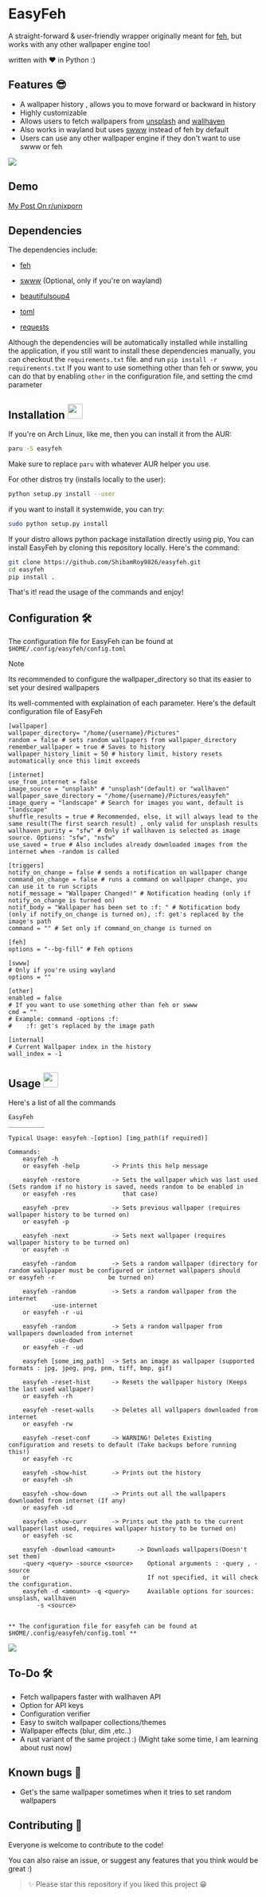 # EasyFeh 

A straight-forward & user-friendly wrapper originally meant for [feh](https://github.com/derf/feh), but works with any other wallpaper engine too!

written with ❤️ in Python :)

## Features 😎

- A wallpaper history , allows you to move forward or backward in history
- Highly customizable
- Allows users to fetch wallpapers from [unsplash](https://unsplash.com/) and [wallhaven](https://wallhaven.cc/)
- Also works in wayland but uses [swww](https://github.com/LGFae/swww) instead of feh by default
- Users can use any other wallpaper engine if they don't want to use swww or feh

<img src="https://user-images.githubusercontent.com/73097560/115834477-dbab4500-a447-11eb-908a-139a6edaec5c.gif">

## Demo 
[My Post On r/unixporn](https://www.reddit.com/r/unixporn/comments/1guwilk/oc_created_a_wallpaper_managing_application/)

## Dependencies

The dependencies include: 

- [feh](https://github.com/derf/feh)

- [swww](https://github.com/LGFae/swww) (Optional, only if you're on wayland)

- [beautifulsoup4](https://pypi.org/project/beautifulsoup4/)

- [toml](https://pypi.org/project/toml/)

- [requests](https://pypi.org/project/requests/)

Although the dependencies will be automatically installed while installing the application, if you still want to install these dependencies manually, you can checkout the `requirements.txt` file. and run `pip install -r requirements.txt`
If you want to use something other than feh or swww, you can do that by enabling `other` in the configuration file, and setting the cmd parameter

<h2>
    Installation <img src="https://github.com/Anmol-Baranwal/Cool-GIFs-For-GitHub/assets/74038190/7b282ec6-fcc3-4600-90a7-2c3140549f58" width="30">
</h2>

If you're on Arch Linux, like me, then you can install it from the AUR:
```bash
paru -S easyfeh
```
Make sure to replace `paru` with whatever AUR helper you use.

For other distros try (installs locally to the user):
```bash
python setup.py install --user
```
if you want to install it systemwide, you can try:
```bash
sudo python setup.py install
```

If your distro allows python package installation directly using pip,
You can install EasyFeh by cloning this repository locally.
Here's the command:
```bash
git clone https://github.com/ShibamRoy9826/easyfeh.git
cd easyfeh
pip install .
```
That's it! read the usage of the commands and enjoy!

## Configuration 🛠️

The configuration file for EasyFeh can be found at `$HOME/.config/easyfeh/config.toml`

> [!NOTE]
> Its recommended to configure the wallpaper_directory so that its easier to set your desired wallpapers

Its well-commented with explaination of each parameter. Here's the default configuration file of EasyFeh

```text
[wallpaper]
wallpaper_directory= "/home/{username}/Pictures"
random = false # sets random wallpapers from wallpaper_directory
remember_wallpaper = true # Saves to history 
wallpaper_history_limit = 50 # history limit, history resets automatically once this limit exceeds

[internet]
use_from_internet = false
image_source = "unsplash" # "unsplash"(default) or "wallhaven"
wallpaper_save_directory = "/home/{username}/Pictures/easyfeh"
image_query = "landscape" # Search for images you want, default is "landscape" 
shuffle_results = true # Recommended, else, it will always lead to the same result(The first search result) , only valid for unsplash results
wallhaven_purity = "sfw" # Only if wallhaven is selected as image source. Options: "sfw", "nsfw"
use_saved = true # Also includes already downloaded images from the internet when -random is called

[triggers]
notify_on_change = false # sends a notification on wallpaper change
command_on_change = false # runs a command on wallpaper change, you can use it to run scripts
notif_message = "Wallpaper Changed!" # Notification heading (only if notify_on_change is turned on)
notif_body = "Wallpaper has been set to :f: " # Notification body (only if notify_on_change is turned on), :f: get's replaced by the image's path
command = "" # Set only if command_on_change is turned on

[feh]
options = "--bg-fill" # Feh options

[swww]
# Only if you're using wayland
options = ""

[other]
enabled = false
# If you want to use something other than feh or swww
cmd = ""
# Example: command -options :f: 
#    :f: get's replaced by the image path

[internal]
# Current Wallpaper index in the history
wall_index = -1
```

<h2>
    Usage <img src="https://github.com/Anmol-Baranwal/Cool-GIFs-For-GitHub/assets/74038190/7b282ec6-fcc3-4600-90a7-2c3140549f58" width="30">
</h2>

Here's a list of all the commands
```text
EasyFeh
__________

Typical Usage: easyfeh -[option] [img_path(if required)]

Commands:
    easyfeh -h 
    or easyfeh -help         -> Prints this help message

    easyfeh -restore         -> Sets the wallpaper which was last used (Sets random if no history is saved, needs random to be enabled in 
    or easyfeh -res             that case)

    easyfeh -prev            -> Sets previous wallpaper (requires wallpaper history to be turned on)
    or easyfeh -p

    easyfeh -next            -> Sets next wallpaper (requires wallpaper history to be turned on)
    or easyfeh -n

    easyfeh -random          -> Sets a random wallpaper (directory for random wallpaper must be configured or internet wallpapers should      or easyfeh -r               be turned on)

    easyfeh -random          -> Sets a random wallpaper from the internet
            -use-internet       
    or easyfeh -r -ui

    easyfeh -random          -> Sets a random wallpaper from wallpapers downloaded from internet
            -use-down
    or easyfeh -r -ud

    easyfeh [some_img_path]  -> Sets an image as wallpaper (supported formats : jpg, jpeg, png, pnm, tiff, bmp, gif)

    easyfeh -reset-hist      -> Resets the wallpaper history (Keeps the last used wallpaper)
    or easyfeh -rh

    easyfeh -reset-walls     -> Deletes all wallpapers downloaded from internet
    or easyfeh -rw

    easyfeh -reset-conf      -> WARNING! Deletes Existing configuration and resets to default (Take backups before running this!)
    or easyfeh -rc
    
    easyfeh -show-hist       -> Prints out the history
    or easyfeh -sh

    easyfeh -show-down       -> Prints out all the wallpapers downloaded from internet (If any)
    or easyfeh -sd

    easyfeh -show-curr       -> Prints out the path to the current wallpaper(last used, requires wallpaper history to be turned on)
    or easyfeh -sc

    easyfeh -download <amount>      -> Downloads wallpapers(Doesn't set them)
    -query <query> -source <source>    Optional arguments : -query , -source
    or                                 If not specified, it will check the configuration.
    easyfeh -d <amount> -q <query>     Available options for sources: unsplash, wallhaven
        -s <source>                 


** The configuration file for easyfeh can be found at $HOME/.config/easyfeh/config.toml **
```

<img src="https://user-images.githubusercontent.com/73097560/115834477-dbab4500-a447-11eb-908a-139a6edaec5c.gif">

## To-Do 🛠️
- Fetch wallpapers faster with wallhaven API
- Option for API keys
- Configuration verifier
- Easy to switch wallpaper collections/themes
- Wallpaper effects (blur, dim ,etc..)
- A rust variant of the same project :) (Might take some time, I am learning about rust now)

## Known bugs 🐞
- Get's the same wallpaper sometimes when it tries to set random wallpapers

## Contributing 🤝

Everyone is welcome to contribute to the code!

You can also raise an issue, or suggest any features that you think would be great :)

> ✨ Please star this repository if you liked this project 😁

